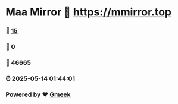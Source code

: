 # Maa Mirror :link: https://mmirror.top 
### :page_facing_up: [15](https://mmirror.top/tag.html) 
### :speech_balloon: 0 
### :hibiscus: 46665 
### :alarm_clock: 2025-05-14 01:44:01 
### Powered by :heart: [Gmeek](https://github.com/Meekdai/Gmeek)
